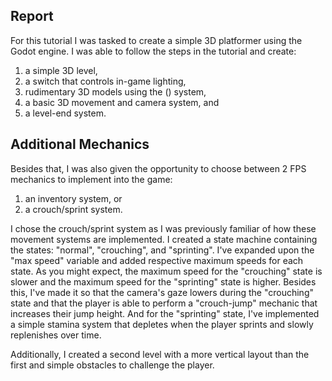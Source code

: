 ## Report
For this tutorial I was tasked to create a simple 3D platformer using the Godot engine. I was able to follow the steps in the tutorial and create:
1. a simple 3D level,
2. a switch that controls in-game lighting,
3. rudimentary 3D models using the () system,
4. a basic 3D movement and camera system, and
5. a level-end system.

## Additional Mechanics
Besides that, I was also given the opportunity to choose between 2 FPS mechanics to implement into the game:
1. an inventory system, or
2. a crouch/sprint system.

I chose the crouch/sprint system as I was previously familiar of how these movement systems are implemented. I created a state machine containing the states: "normal", "crouching", and "sprinting". I've expanded upon the "max speed" variable and added respective maximum speeds for each state. As you might expect, the maximum speed for the "crouching" state is slower and the maximum speed for the "sprinting" state is higher. Besides this, I've made it so that the camera's gaze lowers during the "crouching" state and that the player is able to perform a "crouch-jump" mechanic that increases their jump height. And for the "sprinting" state, I've implemented a simple stamina system that depletes when the player sprints and slowly replenishes over time.

Additionally, I created a second level with a more vertical layout than the first and simple obstacles to challenge the player.
